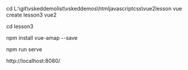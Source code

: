 

cd L:\git\vskeddemolist\vskeddemos\htmljavascriptcss\vue2lesson
vue create lesson3
vue2

cd lesson3

npm install vue-amap --save

npm run serve

http://localhost:8080/